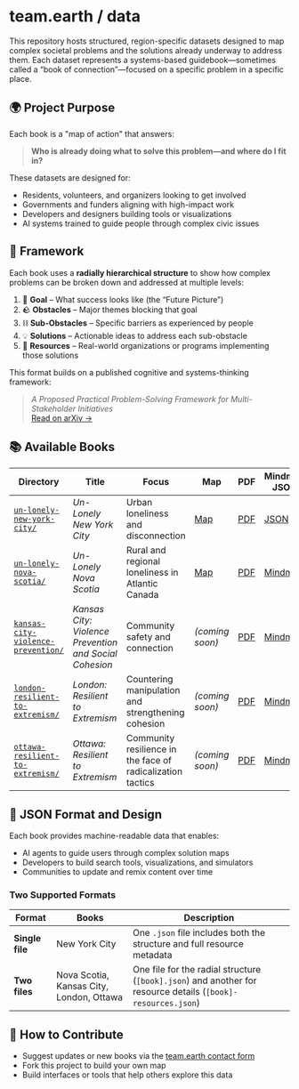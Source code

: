 # team.earth / data

This repository hosts structured, region-specific datasets designed to map complex societal problems and the solutions already underway to address them. Each dataset represents a systems-based guidebook—sometimes called a “book of connection”—focused on a specific problem in a specific place.

## 🌍 Project Purpose

Each book is a "map of action" that answers:

> **Who is already doing what to solve this problem—and where do I fit in?**

These datasets are designed for:
- Residents, volunteers, and organizers looking to get involved  
- Governments and funders aligning with high-impact work  
- Developers and designers building tools or visualizations  
- AI systems trained to guide people through complex civic issues

## 📐 Framework

Each book uses a **radially hierarchical structure** to show how complex problems can be broken down and addressed at multiple levels:

1. 🎯 **Goal** – What success looks like (the “Future Picture”)  
2. 🪨 **Obstacles** – Major themes blocking that goal  
3. ⛓️ **Sub-Obstacles** – Specific barriers as experienced by people  
4. 💡 **Solutions** – Actionable ideas to address each sub-obstacle  
5. 🧭 **Resources** – Real-world organizations or programs implementing those solutions

This format builds on a published cognitive and systems-thinking framework:

> *A Proposed Practical Problem-Solving Framework for Multi-Stakeholder Initiatives*  
> [Read on arXiv →](https://arxiv.org/pdf/1911.13155.pdf)

## 📚 Available Books

| Directory | Title | Focus | Map | PDF | Mindmap JSON | Resources JSON |
|-----------|-------|-------|-----|-----|---------------|----------------|
| [`un-lonely-new-york-city/`](./un-lonely-new-york-city/) | *Un-Lonely New York City* | Urban loneliness and disconnection | [Map](https://www.google.com/maps/d/viewer?mid=1jfIz0rAfu2L8w3gEdjKIxq0BfDGMr3E) | [PDF](./un-lonely-new-york-city/Un-Lonely%20New%20York%20City%20PDF%20r.pdf) | [JSON](./un-lonely-new-york-city/un-lonely-new-york-city.json) | Integrated |
| [`un-lonely-nova-scotia/`](./un-lonely-nova-scotia/) | *Un-Lonely Nova Scotia* | Rural and regional loneliness in Atlantic Canada | [Map](https://www.google.com/maps/d/viewer?mid=1AJY1yIR4D8bH1LMCGz9fKRLSn8mU5fg) | [PDF](./un-lonely-nova-scotia/Un-Lonely%20Nova%20Scotia.pdf) | [Mindmap](./un-lonely-nova-scotia/un-lonely-nova-scotia.json) | [Resources](./un-lonely-nova-scotia/un-lonely-nova-scotia-resources.json) |
| [`kansas-city-violence-prevention/`](./kansas-city-violence-prevention/) | *Kansas City: Violence Prevention and Social Cohesion* | Community safety and connection | *(coming soon)* | [PDF](./kansas-city-violence-prevention/Kansas%20City%2C%20Violence%20Prevention%20and%20Social%20Cohesion.pdf) | [Mindmap](./kansas-city-violence-prevention/kansas-city-violence-prevention.json) | [Resources](./kansas-city-violence-prevention/kansas-city-violence-prevention-resources.json) |
| [`london-resilient-to-extremism/`](./london-resilient-to-extremism/) | *London: Resilient to Extremism* | Countering manipulation and strengthening cohesion | *(coming soon)* | [PDF](./london-resilient-to-extremism/London%20Resilient%20to%20Extremism.pdf) | [Mindmap](./london-resilient-to-extremism/london-resilient-to-extremism.json) | [Resources](./london-resilient-to-extremism/london-resilient-to-extremism-resources.json) |
| [`ottawa-resilient-to-extremism/`](./ottawa-resilient-to-extremism/) | *Ottawa: Resilient to Extremism* | Community resilience in the face of radicalization tactics | *(coming soon)* | [PDF](./ottawa-resilient-to-extremism/Ottawa%20Resilient%20to%20Extremism.pdf) | [Mindmap](./ottawa-resilient-to-extremism/ottawa-resilient-to-extremism.json) | [Resources](./ottawa-resilient-to-extremism/ottawa-resilient-to-extremism-resources.json) |

## 🔧 JSON Format and Design

Each book provides machine-readable data that enables:
- AI agents to guide users through complex solution maps  
- Developers to build search tools, visualizations, and simulators  
- Communities to update and remix content over time

### Two Supported Formats

| Format | Books | Description |
|--------|-------|-------------|
| **Single file** | New York City | One `.json` file includes both the structure and full resource metadata |
| **Two files** | Nova Scotia, Kansas City, London, Ottawa | One file for the radial structure (`[book].json`) and another for resource details (`[book]-resources.json`) |

## 🤝 How to Contribute

- Suggest updates or new books via the [team.earth contact form](https://team.earth/contact)  
- Fork this project to build your own map  
- Build interfaces or tools that help others explore this data

